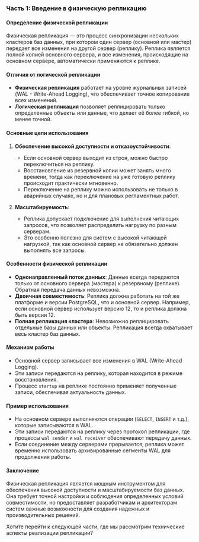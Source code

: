 ### Часть 1: Введение в физическую репликацию

#### Определение физической репликации
Физическая репликация — это процесс синхронизации нескольких кластеров баз данных, при котором один сервер (основной или мастер) передает все изменения на другой сервер (реплику). Реплика является полной копией основного сервера, и все изменения, происходящие на основном сервере, автоматически применяются к реплике.

#### Отличия от логической репликации
- **Физическая репликация** работает на уровне журнальных записей (WAL - Write-Ahead Logging), что обеспечивает точное копирование всех изменений.
- **Логическая репликация** позволяет реплицировать только определенные объекты или данные, что делает её более гибкой, но менее точной.

#### Основные цели использования
1. **Обеспечение высокой доступности и отказоустойчивости**:
   - Если основной сервер выходит из строя, можно быстро переключиться на реплику.
   - Восстановление из резервной копии может занять много времени, тогда как переключение на уже готовую реплику происходит практически мгновенно.
   - Переключение на реплику можно использовать не только в аварийных случаях, но и для плановых регламентных работ.

2. **Масштабируемость**:
   - Реплика допускает подключение для выполнения читающих запросов, что позволяет распределить нагрузку по разным серверам.
   - Это особенно полезно для систем с высокой читающей нагрузкой, так как основной сервер не обязательно должен выполнять все запросы.

#### Особенности физической репликации
- **Однонаправленный поток данных**: Данные всегда передаются только от основного сервера (мастера) к резервному (реплике). Обратная передача данных невозможна.
- **Двоичная совместимость**: Реплика должна работать на той же платформе и версии PostgreSQL, что и основной сервер. Например, если основной сервер использует версию 12, то и реплика должна быть версии 12.
- **Полная репликация кластера**: Невозможно реплицировать отдельные базы данных или объекты. Репликация всегда охватывает весь кластер баз данных.

#### Механизм работы
- Основной сервер записывает все изменения в WAL (Write-Ahead Logging).
- Эти записи передаются на реплику, которая находится в режиме восстановления.
- Процесс `startup` на реплике постоянно применяет полученные записи, обеспечивая актуальность данных.

#### Пример использования
- На основном сервере выполняются операции (`SELECT`, `INSERT` и т.д.), которые записываются в WAL.
- Эти записи передаются на реплику через протокол репликации, где процессы `wal sender` и `wal receiver` обеспечивают передачу данных.
- Если соединение между серверами прерывается, реплика может временно использовать архивированные сегменты WAL для продолжения работы.

#### Заключение
Физическая репликация является мощным инструментом для обеспечения высокой доступности и масштабируемости баз данных. Она требует точной настройки и соблюдения определенных условий совместимости, но предоставляет разработчикам и архитекторам систем важные возможности для создания надежных и производительных решений.

Хотите перейти к следующей части, где мы рассмотрим технические аспекты реализации репликации?